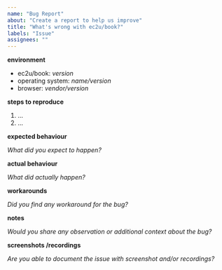 ```yaml
---
name: "Bug Report"
about: "Create a report to help us improve"
title: "What's wrong with ec2u/book?"
labels: "Issue"
assignees: ""
---
```



**environment**

- ec2u/book: *version*
- operating system: *name/version*
- browser: *vendor/version*


**steps to reproduce**

1. …
2. …


**expected behaviour**

*What did you expect to happen?*


**actual behaviour**

*What did actually happen?*


**workarounds**

*Did you find any workaround for the bug?*


**notes**

*Would you share any observation or additional context about the bug?*


**screenshots /recordings**

*Are you able to document the issue with screenshot and/or recordings?*
